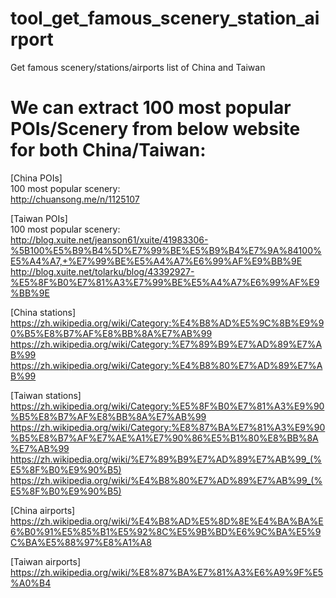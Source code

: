 # tool_get_famous_scenery_station_airport
Get famous scenery/stations/airports list of China and Taiwan

# We can extract 100 most popular POIs/Scenery from below website for both China/Taiwan:
[China POIs]  
100 most popular scenery:  
http://chuansong.me/n/1125107  
  
[Taiwan POIs]  
100 most popular scenery:  
http://blog.xuite.net/jeanson61/xuite/41983306-%5B100%E5%B9%B4%5D%E7%99%BE%E5%B9%B4%E7%9A%84100%E5%A4%A7,+%E7%99%BE%E5%A4%A7%E6%99%AF%E9%BB%9E  
http://blog.xuite.net/tolarku/blog/43392927-%E5%8F%B0%E7%81%A3%E7%99%BE%E5%A4%A7%E6%99%AF%E9%BB%9E  
  
[China stations]  
https://zh.wikipedia.org/wiki/Category:%E4%B8%AD%E5%9C%8B%E9%90%B5%E8%B7%AF%E8%BB%8A%E7%AB%99  
https://zh.wikipedia.org/wiki/Category:%E7%89%B9%E7%AD%89%E7%AB%99  
https://zh.wikipedia.org/wiki/Category:%E4%B8%80%E7%AD%89%E7%AB%99  
  
[Taiwan stations]  
https://zh.wikipedia.org/wiki/Category:%E5%8F%B0%E7%81%A3%E9%90%B5%E8%B7%AF%E8%BB%8A%E7%AB%99  
https://zh.wikipedia.org/wiki/Category:%E8%87%BA%E7%81%A3%E9%90%B5%E8%B7%AF%E7%AE%A1%E7%90%86%E5%B1%80%E8%BB%8A%E7%AB%99  
https://zh.wikipedia.org/wiki/%E7%89%B9%E7%AD%89%E7%AB%99_(%E5%8F%B0%E9%90%B5)  
https://zh.wikipedia.org/wiki/%E4%B8%80%E7%AD%89%E7%AB%99_(%E5%8F%B0%E9%90%B5)  
  
[China airports]  
https://zh.wikipedia.org/wiki/%E4%B8%AD%E5%8D%8E%E4%BA%BA%E6%B0%91%E5%85%B1%E5%92%8C%E5%9B%BD%E6%9C%BA%E5%9C%BA%E5%88%97%E8%A1%A8  
  
[Taiwan airports]  
https://zh.wikipedia.org/wiki/%E8%87%BA%E7%81%A3%E6%A9%9F%E5%A0%B4  
